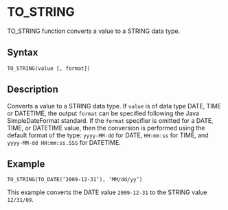 <!-- loio7ea634abd7074d5d8bbe288244b8a672 -->

# TO\_STRING

TO\_STRING function converts a value to a STRING data type.



<a name="loio7ea634abd7074d5d8bbe288244b8a672__section_k1p_5tn_w4b"/>

## Syntax

`TO_STRING(value [, format])` 



<a name="loio7ea634abd7074d5d8bbe288244b8a672__section_l1p_5tn_w4b"/>

## Description

Converts a value to a STRING data type. If `value` is of data type DATE, TIME or DATETIME, the output `format` can be specified following the Java SimpleDateFormat standard. If the `format` specifier is omitted for a DATE, TIME, or DATETIME value, then the conversion is performed using the default format of the type: `yyyy-MM-dd` for DATE, `HH:mm:ss` for TIME, and `yyyy-MM-dd HH:mm:ss.SSS` for DATETIME.



<a name="loio7ea634abd7074d5d8bbe288244b8a672__section_vzj_xtn_w4b"/>

## Example

`TO_STRING(TO_DATE(‘2009-12-31’), ‘MM/dd/yy’)`

This example converts the DATE value `2009-12-31` to the STRING value `12/31/09`.

